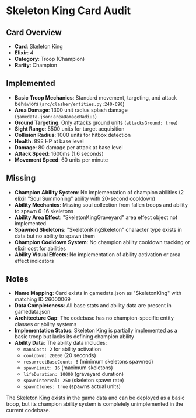 # Skeleton King Card Audit

## Card Overview
- **Card**: Skeleton King
- **Elixir**: 4
- **Category**: Troop (Champion)
- **Rarity**: Champion

## Implemented
- **Basic Troop Mechanics**: Standard movement, targeting, and attack behaviors (`src/clasher/entities.py:240-690`)
- **Area Damage**: 1300 unit radius splash damage (`gamedata.json:areaDamageRadius`)
- **Ground Targeting**: Only attacks ground units (`attacksGround: true`)
- **Sight Range**: 5500 units for target acquisition
- **Collision Radius**: 1000 units for hitbox detection
- **Health**: 898 HP at base level
- **Damage**: 80 damage per attack at base level
- **Attack Speed**: 1600ms (1.6 seconds)
- **Movement Speed**: 60 units per minute

## Missing
- **Champion Ability System**: No implementation of champion abilities (2 elixir "Soul Summoning" ability with 20-second cooldown)
- **Ability Mechanics**: Missing soul collection from fallen troops and ability to spawn 6-16 skeletons
- **Ability Area Effect**: "SkeletonKingGraveyard" area effect object not implemented
- **Spawned Skeletons**: "SkeletonKingSkeleton" character type exists in data but no ability to spawn them
- **Champion Cooldown System**: No champion ability cooldown tracking or elixir cost for abilities
- **Ability Visual Effects**: No implementation of ability activation or area effect indicators

## Notes
- **Name Mapping**: Card exists in gamedata.json as "SkeletonKing" with matching ID 26000069
- **Data Completeness**: All base stats and ability data are present in gamedata.json
- **Architecture Gap**: The codebase has no champion-specific entity classes or ability systems
- **Implementation Status**: Skeleton King is partially implemented as a basic troop but lacks its defining champion ability
- **Ability Data**: The ability data includes:
  - `manaCost: 2` for ability activation
  - `cooldown: 20000` (20 seconds)
  - `resurrectBaseCount: 6` (minimum skeletons spawned)
  - `spawnLimit: 16` (maximum skeletons)
  - `lifeDuration: 10000` (graveyard duration)
  - `spawnInterval: 250` (skeleton spawn rate)
  - `spawnClones: true` (spawns actual units)

The Skeleton King exists in the game data and can be deployed as a basic troop, but its champion ability system is completely unimplemented in the current codebase.